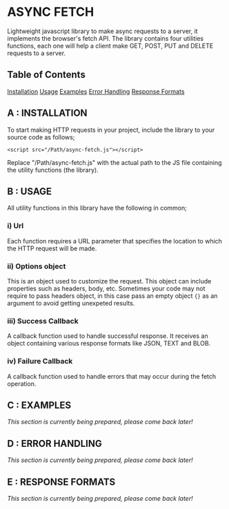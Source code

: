 # ASYNC FETCH
Lightweight javascript library to make async requests to a server, it implements the browser's fetch API.
The library contains four utilities functions, each one will help a client make GET, POST, PUT and DELETE requests to a server.

## Table of Contents
[Installation](#a--installation)
[Usage](#b--usage)
[Examples](#c--examples)
[Error Handling](#d--error-handling)
[Response Formats](#e--response-formats)

## A : INSTALLATION
To start making HTTP requests in your project, include the library to your source code as follows;

```
<script src="/Path/async-fetch.js"></script>
```

Replace "/Path/async-fetch.js" with the actual path to the JS file containing the utility functions (the library).

## B : USAGE
All utility functions in this library have the following in common;

### i) Url
Each function requires a URL parameter that specifies the location to which the HTTP request will be made.

### ii) Options object
This is an object used to customize the request. This object can include properties such as headers, body, etc.
Sometimes your code may not require to pass headers object, in this case pass an empty object `{}` as an argument to avoid getting unexpeted results.

### iii) Success Callback
A callback function used to handle successful response. It receives an object containing various response formats like JSON, TEXT and BLOB.

### iv) Failure Callback
A callback function used to handle errors that may occur during the fetch operation.

## C : EXAMPLES
_This section is currently being prepared, please come back later!_

## D : ERROR HANDLING
_This section is currently being prepared, please come back later!_

## E : RESPONSE FORMATS
_This section is currently being prepared, please come back later!_
